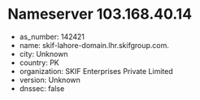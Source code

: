 # Nameserver 103.168.40.14

* as_number: 142421
* name: skif-lahore-domain.lhr.skifgroup.com.
* city: Unknown
* country: PK
* organization: SKIF Enterprises Private Limited
* version: Unknown
* dnssec: false
